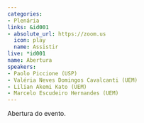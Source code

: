```yaml
---
categories:
- Plenária
links: &id001
- absolute_url: https://zoom.us
  icon: play
  name: Assistir
live: *id001
name: Abertura
speakers:
- Paolo Piccione (USP)
- Valéria Neves Domingos Cavalcanti (UEM)
- Lilian Akemi Kato (UEM)
- Marcelo Escudeiro Hernandes (UEM)
---
```


Abertura do evento.